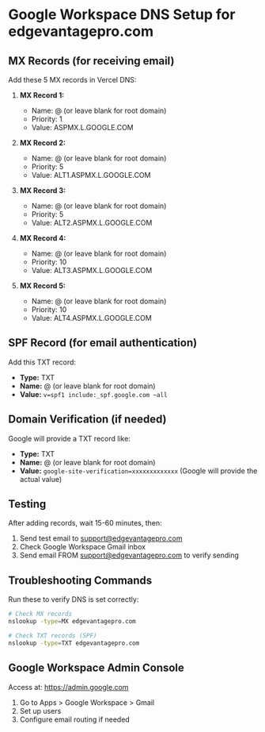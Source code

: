 # Google Workspace DNS Setup for edgevantagepro.com

## MX Records (for receiving email)
Add these 5 MX records in Vercel DNS:

1. **MX Record 1:**
   - Name: @ (or leave blank for root domain)
   - Priority: 1
   - Value: ASPMX.L.GOOGLE.COM

2. **MX Record 2:**
   - Name: @ (or leave blank for root domain)
   - Priority: 5
   - Value: ALT1.ASPMX.L.GOOGLE.COM

3. **MX Record 3:**
   - Name: @ (or leave blank for root domain)
   - Priority: 5
   - Value: ALT2.ASPMX.L.GOOGLE.COM

4. **MX Record 4:**
   - Name: @ (or leave blank for root domain)
   - Priority: 10
   - Value: ALT3.ASPMX.L.GOOGLE.COM

5. **MX Record 5:**
   - Name: @ (or leave blank for root domain)
   - Priority: 10
   - Value: ALT4.ASPMX.L.GOOGLE.COM

## SPF Record (for email authentication)
Add this TXT record:

- **Type:** TXT
- **Name:** @ (or leave blank for root domain)
- **Value:** `v=spf1 include:_spf.google.com ~all`

## Domain Verification (if needed)
Google will provide a TXT record like:

- **Type:** TXT
- **Name:** @ (or leave blank for root domain)
- **Value:** `google-site-verification=xxxxxxxxxxxxx` (Google will provide the actual value)

## Testing
After adding records, wait 15-60 minutes, then:

1. Send test email to support@edgevantagepro.com
2. Check Google Workspace Gmail inbox
3. Send email FROM support@edgevantagepro.com to verify sending

## Troubleshooting Commands
Run these to verify DNS is set correctly:

```bash
# Check MX records
nslookup -type=MX edgevantagepro.com

# Check TXT records (SPF)
nslookup -type=TXT edgevantagepro.com
```

## Google Workspace Admin Console
Access at: https://admin.google.com

1. Go to Apps > Google Workspace > Gmail
2. Set up users
3. Configure email routing if needed